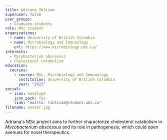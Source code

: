 ```yaml
---
title: Adriana Ibtisam
superuser: false
user_groups:
  - Graduate students
role: MSc student
organizations:
  - name: University of British Columbia
  - name: Microbiology and Immunology
    url: https://www.microbiology.ubc.ca/
interests:
  - Mycobacterium abscessus
  - Cholesterol catabolism
education:
  courses:
    - course: BSc, Microbiology and Immunology
      institution: University of British Columbia
      year: "2023"
social:
  - icon: envelope
    icon_pack: fas
    link: "mailto: tibtisam@student.ubc.ca"
filename: avatar.jpg
---
```

A﻿driana's MSc project aims to further characterize cholesterol catabolism in *Mycobacterium abscessus* and its role in pathogenesis, which could open avenues for novel therapeutics.